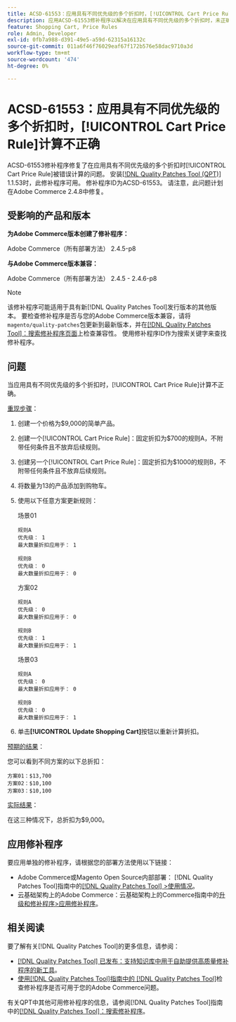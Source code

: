 ```yaml
---
title: ACSD-61553：应用具有不同优先级的多个折扣时，[!UICONTROL Cart Price Rule]计算不正确
description: 应用ACSD-61553修补程序以解决在应用具有不同优先级的多个折扣时，未正确计算[!UICONTROL Cart Price Rule]的Adobe Commerce问题。
feature: Shopping Cart, Price Rules
role: Admin, Developer
exl-id: 0fb7a988-d391-49e5-a59d-62315a16132c
source-git-commit: 011a6f46f76029eaf67f172b576e58dac9710a3d
workflow-type: tm+mt
source-wordcount: '474'
ht-degree: 0%

---
```


# ACSD-61553：应用具有不同优先级的多个折扣时，[!UICONTROL Cart Price Rule]计算不正确

ACSD-61553修补程序修复了在应用具有不同优先级的多个折扣时[!UICONTROL Cart Price Rule]被错误计算的问题。 安装[[!DNL Quality Patches Tool (QPT)]](https://experienceleague.adobe.com/zh-hans/docs/commerce-operations/tools/quality-patches-tool/quality-patches-tool-to-self-serve-quality-patches) 1.1.53时，此修补程序可用。 修补程序ID为ACSD-61553。 请注意，此问题计划在Adobe Commerce 2.4.8中修复。

## 受影响的产品和版本

**为Adobe Commerce版本创建了修补程序：**

Adobe Commerce（所有部署方法） 2.4.5-p8

**与Adobe Commerce版本兼容：**

Adobe Commerce（所有部署方法） 2.4.5 - 2.4.6-p8

>[!NOTE]
>
>该修补程序可能适用于具有新[!DNL Quality Patches Tool]发行版本的其他版本。 要检查修补程序是否与您的Adobe Commerce版本兼容，请将`magento/quality-patches`包更新到最新版本，并在[[!DNL Quality Patches Tool]：搜索修补程序页面](https://experienceleague.adobe.com/tools/commerce-quality-patches/index.html?lang=zh-Hans)上检查兼容性。 使用修补程序ID作为搜索关键字来查找修补程序。

## 问题

当应用具有不同优先级的多个折扣时，[!UICONTROL Cart Price Rule]计算不正确。

<u>重现步骤</u>：

1. 创建一个价格为$9,000的简单产品。
1. 创建一个[!UICONTROL Cart Price Rule]：固定折扣为$700的规则A，不附带任何条件且不放弃后续规则。
1. 创建另一个[!UICONTROL Cart Price Rule]：固定折扣为$1000的规则B，不附带任何条件且不放弃后续规则。
1. 将数量为13的产品添加到购物车。
1. 使用以下任意方案更新规则：

   场景01

       规则A
       优先级： 1
       最大数量折扣应用于： 1
       
       规则B
       优先级： 0
       最大数量折扣应用于： 0
   
   方案02

       规则A
       优先级： 0
       最大数量折扣应用于： 0
       
       规则B
       优先级： 1
       最大数量折扣应用于： 1
   
   场景03

       规则A
       优先级： 0
       最大数量折扣应用于： 0
       
       规则B
       优先级： 0
       最大数量折扣应用于： 1
   
1. 单击&#x200B;**[!UICONTROL Update Shopping Cart]**&#x200B;按钮以重新计算折扣。

<u>预期的结果</u>：

您可以看到不同方案的以下总折扣：

    方案01：$13,700
    方案02：$10,100
    方案03：$10,100

<u>实际结果</u>：

在这三种情况下，总折扣为$9,000。

## 应用修补程序

要应用单独的修补程序，请根据您的部署方法使用以下链接：

* Adobe Commerce或Magento Open Source内部部署： [!DNL Quality Patches Tool]指南中的[[!DNL Quality Patches Tool] >使用情况](/help/tools/quality-patches-tool/usage.md)。
* 云基础架构上的Adobe Commerce：云基础架构上的Commerce指南中的[升级和修补程序>应用修补程序](https://experienceleague.adobe.com/docs/commerce-cloud-service/user-guide/develop/upgrade/apply-patches.html?lang=zh-Hans)。

## 相关阅读

要了解有关[!DNL Quality Patches Tool]的更多信息，请参阅：

* [[!DNL Quality Patches Tool] 已发布：支持知识库中用于自助提供高质量修补程序的新工具](https://experienceleague.adobe.com/zh-hans/docs/commerce-operations/tools/quality-patches-tool/quality-patches-tool-to-self-serve-quality-patches)。
* [使用[!DNL Quality Patches Tool]指南中的 [!DNL Quality Patches Tool]](/help/tools/quality-patches-tool/patches-available-in-qpt/check-patch-for-magento-issue-with-magento-quality-patches.md)检查修补程序是否可用于您的Adobe Commerce问题。

有关QPT中其他可用修补程序的信息，请参阅[!DNL Quality Patches Tool]指南中的[[!DNL Quality Patches Tool]：搜索修补程序](https://experienceleague.adobe.com/tools/commerce-quality-patches/index.html?lang=zh-Hans)。
